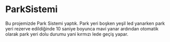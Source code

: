 # ParkSistemi

Bu projemizde Park Sistemi yaptık. Park yeri boşken yeşil led yanarken park yeri rezerve edildiğinde 10 saniye boyunca mavi yanar ardından otomatik olarak park yeri dolu durumu yani kırmızı lede
geçiş yapar.
